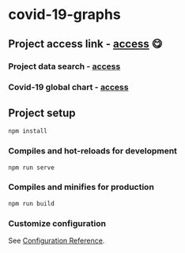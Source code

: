 # covid-19-graphs

## Project access link - [access](https://bit.ly/34eLI5e) 😋

### Project data search - [access](https://bit.ly/2Rlx9rw)

### Covid-19 global chart - [access](https://bit.ly/2Rka4p4)

## Project setup
```
npm install
```

### Compiles and hot-reloads for development
```
npm run serve
```

### Compiles and minifies for production
```
npm run build
```

### Customize configuration
See [Configuration Reference](https://cli.vuejs.org/config/).
